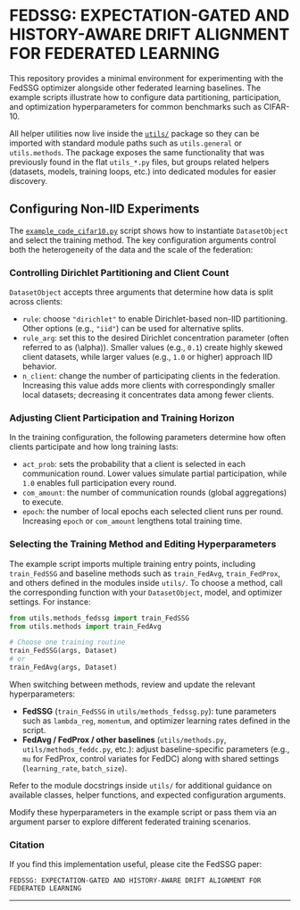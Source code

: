 # FEDSSG: EXPECTATION-GATED AND HISTORY-AWARE DRIFT ALIGNMENT FOR FEDERATED LEARNING

This repository provides a minimal environment for experimenting with the FedSSG optimizer alongside other federated learning baselines. The example scripts illustrate how to configure data partitioning, participation, and optimization hyperparameters for common benchmarks such as CIFAR-10.

All helper utilities now live inside the [`utils/`](utils) package so they can be imported with standard module paths such as `utils.general` or `utils.methods`. The package exposes the same functionality that was previously found in the flat `utils_*.py` files, but groups related helpers (datasets, models, training loops, etc.) into dedicated modules for easier discovery.

## Configuring Non-IID Experiments

The [`example_code_cifar10.py`](example_code_cifar10.py) script shows how to instantiate `DatasetObject` and select the training method. The key configuration arguments control both the heterogeneity of the data and the scale of the federation:

### Controlling Dirichlet Partitioning and Client Count

`DatasetObject` accepts three arguments that determine how data is split across clients:

* `rule`: choose `"dirichlet"` to enable Dirichlet-based non-IID partitioning. Other options (e.g., `"iid"`) can be used for alternative splits.
* `rule_arg`: set this to the desired Dirichlet concentration parameter (often referred to as \(\alpha\)). Smaller values (e.g., `0.1`) create highly skewed client datasets, while larger values (e.g., `1.0` or higher) approach IID behavior.
* `n_client`: change the number of participating clients in the federation. Increasing this value adds more clients with correspondingly smaller local datasets; decreasing it concentrates data among fewer clients.

### Adjusting Client Participation and Training Horizon

In the training configuration, the following parameters determine how often clients participate and how long training lasts:

* `act_prob`: sets the probability that a client is selected in each communication round. Lower values simulate partial participation, while `1.0` enables full participation every round.
* `com_amount`: the number of communication rounds (global aggregations) to execute.
* `epoch`: the number of local epochs each selected client runs per round. Increasing `epoch` or `com_amount` lengthens total training time.

### Selecting the Training Method and Editing Hyperparameters

The example script imports multiple training entry points, including `train_FedSSG` and baseline methods such as `train_FedAvg`, `train_FedProx`, and others defined in the modules inside `utils/`. To choose a method, call the corresponding function with your `DatasetObject`, model, and optimizer settings. For instance:

```python
from utils.methods_fedssg import train_FedSSG
from utils.methods import train_FedAvg

# Choose one training routine
train_FedSSG(args, Dataset)
# or
train_FedAvg(args, Dataset)
```

When switching between methods, review and update the relevant hyperparameters:

* **FedSSG** (`train_FedSSG` in `utils/methods_fedssg.py`): tune parameters such as `lambda_reg`, `momentum`, and optimizer learning rates defined in the script.
* **FedAvg / FedProx / other baselines** (`utils/methods.py`, `utils/methods_feddc.py`, etc.): adjust baseline-specific parameters (e.g., `mu` for FedProx, control variates for FedDC) along with shared settings (`learning_rate`, `batch_size`).

Refer to the module docstrings inside `utils/` for additional guidance on available classes, helper functions, and expected configuration arguments.

Modify these hyperparameters in the example script or pass them via an argument parser to explore different federated training scenarios.


### Citation

If you find this implementation useful, please cite the FedSSG paper:

```
FEDSSG: EXPECTATION-GATED AND HISTORY-AWARE DRIFT ALIGNMENT FOR FEDERATED LEARNING
```

---
